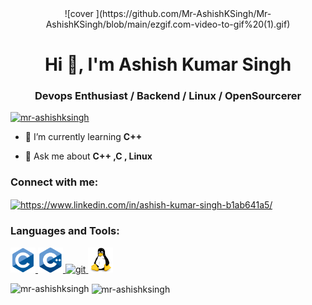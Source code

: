 
<center>
![cover ](https://github.com/Mr-AshishKSingh/Mr-AshishKSingh/blob/main/ezgif.com-video-to-gif%20(1).gif)

</center>


<h1 align="center">Hi 👋, I'm Ashish Kumar Singh</h1>
<h3 align="center">Devops Enthusiast / Backend / Linux / OpenSourcerer</h3>

<p align="left"> <a href="https://github.com/ryo-ma/github-profile-trophy"><img src="https://github-profile-trophy.vercel.app/?username=mr-ashishksingh" alt="mr-ashishksingh" /></a> </p>

- 🌱 I’m currently learning **C++**

- 💬 Ask me about **C++ ,C , Linux**

<h3 align="left">Connect with me:</h3>
<p align="left">
<a href="https://linkedin.com/in/https://www.linkedin.com/in/ashish-kumar-singh-b1ab641a5/" target="blank"><img align="center" src="https://raw.githubusercontent.com/rahuldkjain/github-profile-readme-generator/master/src/images/icons/Social/linked-in-alt.svg" alt="https://www.linkedin.com/in/ashish-kumar-singh-b1ab641a5/" height="30" width="40" /></a>
</p>

<h3 align="left">Languages and Tools:</h3>
<p align="left"> <a href="https://www.cprogramming.com/" target="_blank" rel="noreferrer"> <img src="https://raw.githubusercontent.com/devicons/devicon/master/icons/c/c-original.svg" alt="c" width="40" height="40"/> </a> <a href="https://www.w3schools.com/cpp/" target="_blank" rel="noreferrer"> <img src="https://raw.githubusercontent.com/devicons/devicon/master/icons/cplusplus/cplusplus-original.svg" alt="cplusplus" width="40" height="40"/> </a> <a href="https://git-scm.com/" target="_blank" rel="noreferrer"> <img src="https://www.vectorlogo.zone/logos/git-scm/git-scm-icon.svg" alt="git" width="40" height="40"/> </a> <a href="https://www.linux.org/" target="_blank" rel="noreferrer"> <img src="https://raw.githubusercontent.com/devicons/devicon/master/icons/linux/linux-original.svg" alt="linux" width="40" height="40"/> </a> </p>

<p><img align="left" src="https://github-readme-stats.vercel.app/api/top-langs?username=mr-ashishksingh&show_icons=true&locale=en&layout=compact" alt="mr-ashishksingh" /></p>

<p>&nbsp;<img align="center" src="https://github-readme-stats.vercel.app/api?username=mr-ashishksingh&show_icons=true&locale=en" alt="mr-ashishksingh" /></p>

